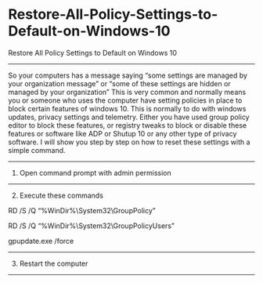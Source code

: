 # Restore-All-Policy-Settings-to-Default-on-Windows-10
Restore All Policy Settings to Default on Windows 10 

----------

So your computers has a message saying “some settings are managed by your organization message” or “some of these settings are hidden or managed by your organization” This is very common and normally means you or someone who uses the computer have setting policies in place to block certain features of windows 10. This is normally to do with windows updates, privacy settings and telemetry. Either you have used group policy editor to block these features, or registry tweaks to block or disable these features or software like ADP or Shutup 10 or any other type of privacy software. I will show you step by step on how to reset these settings with a simple command.

----------

1. Open command prompt with admin permission


----------

2. Execute these commands 

RD /S /Q “%WinDir%\System32\GroupPolicy”


RD /S /Q “%WinDir%\System32\GroupPolicyUsers”

gpupdate.exe /force


----------

3. Restart the computer

----------
